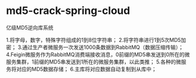 # md5-crack-spring-cloud

亿级MD5逆向库系统

1.将字母，数字，特殊字符组成的1到8位字符串；
2.将字符串进行1到5次MD5加密；
3.通过生产者微服务一次发送1000条数据到RabbitMQ（数据压缩传输）；
4.Feigin微服务作为RabbitMQ消费端接收消息，0前缀的MD5串发送到0所在的微服务集群，1前缀的MD5串发送到1所在的微服务集群，以此类推；
5.各种的微服务将对应的MD5数据存储；
6.主库将对应数据自动复制到从库中；